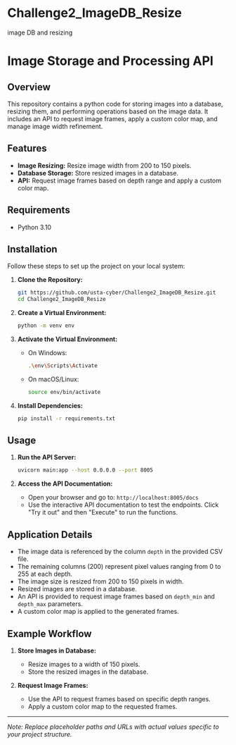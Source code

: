 # Challenge2_ImageDB_Resize
image DB and resizing
# Image Storage and Processing API

## Overview
This repository contains a python code for storing images into a database, resizing them, and performing operations based on the image data. It includes an API to request image frames, apply a custom color map, and manage image width refinement.

## Features
- **Image Resizing:** Resize image width from 200 to 150 pixels.
- **Database Storage:** Store resized images in a database.
- **API:** Request image frames based on depth range and apply a custom color map.

## Requirements
- Python 3.10

## Installation
Follow these steps to set up the project on your local system:

1. **Clone the Repository:**
    ```sh
    git https://github.com/usta-cyber/Challenge2_ImageDB_Resize.git
    cd Challenge2_ImageDB_Resize
    ```

2. **Create a Virtual Environment:**
    ```sh
    python -m venv env
    ```

3. **Activate the Virtual Environment:**
    - On Windows:
        ```sh
        .\env\Scripts\Activate
        ```
    - On macOS/Linux:
        ```sh
        source env/bin/activate
        ```

4. **Install Dependencies:**
    ```sh
    pip install -r requirements.txt
    ```

## Usage
1. **Run the API Server:**
    ```sh
    uvicorn main:app --host 0.0.0.0 --port 8005
    ```

2. **Access the API Documentation:**
    - Open your browser and go to: `http://localhost:8005/docs`
    - Use the interactive API documentation to test the endpoints. Click "Try it out" and then "Execute" to run the functions.

## Application Details
- The image data is referenced by the column `depth` in the provided CSV file.
- The remaining columns (200) represent pixel values ranging from 0 to 255 at each depth.
- The image size is resized from 200 to 150 pixels in width.
- Resized images are stored in a database.
- An API is provided to request image frames based on `depth_min` and `depth_max` parameters.
- A custom color map is applied to the generated frames.

## Example Workflow
1. **Store Images in Database:**
   - Resize images to a width of 150 pixels.
   - Store the resized images in the database.

2. **Request Image Frames:**
   - Use the API to request frames based on specific depth ranges.
   - Apply a custom color map to the requested frames.







---

*Note: Replace placeholder paths and URLs with actual values specific to your project structure.*

